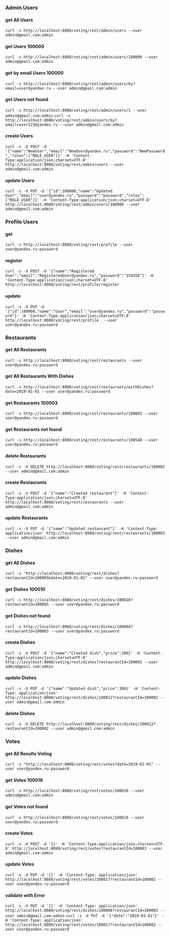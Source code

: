 ### Admin Users
#### get All Users
`curl -s http://localhost:8080/voting/rest/admin/users --user admin@gmail.com:admin`

#### get Users 100000
`curl -s http://localhost:8080/voting/rest/admin/users/100000 --user admin@gmail.com:admin`

#### get by email Users 100000
`curl -s http://localhost:8080/voting/rest/admin/users/by?email=user@yandex.ru --user admin@gmail.com:admin`

#### get Users not found
`curl -s http://localhost:8080/voting/rest/admin/users/1 --user admin@gmail.com:admin`
`curl -s http://localhost:8080/voting/rest/admin/users/by?email=user123@yandex.ru --user admin@gmail.com:admin`

#### create Users
`curl -s -X POST -d '{"name":"NewUser","email":"NewUser@yandex.ru","password":"NewPassword","roles":["ROLE_USER"]}' -H 'Content-Type:application/json;charset=UTF-8' http://localhost:8080/voting/rest/admin/users --user admin@gmail.com:admin`

#### update Users
`curl -s -X PUT -d '{"id":100000,"name":"Updated User","email":"user@yandex.ru","password":"password","roles":["ROLE_USER"]}' -H 'Content-Type:application/json;charset=UTF-8' http://localhost:8080/voting/rest/admin/users/100000 --user admin@gmail.com:admin`

### Profile Users
#### get
`curl -s http://localhost:8080/voting/rest/profile --user user@yandex.ru:password`

#### register
`curl -s -X POST -d '{"name":"Registered User","email":"RegisteredUser@yandex.ru","password":"159358"}' -H 'Content-Type:application/json;charset=UTF-8' http://localhost:8080/voting/rest/profile/register`

#### update
`curl -s -X PUT -d '{"id":100000,"name":"User","email":"user@yandex.ru","password":"password"}' -H 'Content-Type:application/json;charset=UTF-8' http://localhost:8080/voting/rest/profile  --user user@yandex.ru:password`

### Restaurants
#### get All Restaurants
`curl -s http://localhost:8080/voting/rest/restaurants --user user@yandex.ru:password`

#### get All Restaurants With Dishes
`curl -s http://localhost:8080/voting/rest/restaurants/withDishes?date=2019-01-01 --user user@yandex.ru:password`

#### get Restaurants 100003
`curl -s http://localhost:8080/voting/rest/restaurants/100003 --user user@yandex.ru:password`

#### get Restaurants not found
`curl -s http://localhost:8080/voting/rest/restaurants/100548 --user user@yandex.ru:password`

#### delete Restaurants
`curl -s -X DELETE http://localhost:8080/voting/rest/restaurants/100002 --user admin@gmail.com:admin`

#### create Restaurants
`curl -s -X POST -d '{"name":"Created restaurant"}' -H 'Content-Type:application/json;charset=UTF-8' http://localhost:8080/voting/rest/restaurants --user admin@gmail.com:admin`

#### update Restaurants
`curl -s -X PUT -d '{"name":"Updated restaurant"}' -H 'Content-Type: application/json' http://localhost:8080/voting/rest/restaurants/100003 --user admin@gmail.com:admin`

### Dishes
#### get All Dishes
`curl -s "http://localhost:8080/voting/rest/dishes?restaurantId=100003&date=2019-01-01" --user user@yandex.ru:password`

#### get Dishes 100010
`curl -s http://localhost:8080/voting/rest/dishes/100010?restaurantId=100003 --user user@yandex.ru:password`

#### get Dishes not found
`curl -s http://localhost:8080/voting/rest/dishes/100004?restaurantId=100003 --user user@yandex.ru:password`

#### create Dishes
`curl -s -X POST -d '{"name":"Created dish","price":300}' -H 'Content-Type:application/json;charset=UTF-8' http://localhost:8080/voting/rest/dishes?restaurantId=100003 --user admin@gmail.com:admin`

#### update Dishes
`curl -s -X PUT -d '{"name":"Updated dish","price":300}' -H 'Content-Type: application/json' http://localhost:8080/voting/rest/dishes/100012?restaurantId=100002 --user admin@gmail.com:admin`

#### delete Dishes
`curl -s -X DELETE http://localhost:8080/voting/rest/dishes/100012?restaurantId=100002 --user admin@gmail.com:admin`

### Votes
#### get All Results Voting
`curl -s "http://localhost:8080/voting/rest/votes?date=2019-02-01" --user user@yandex.ru:password`

#### get Votes 100016
`curl -s http://localhost:8080/voting/rest/votes/100016 --user admin@gmail.com:admin`

#### get Votes not found
`curl -s http://localhost:8080/voting/rest/votes/100016 --user user@yandex.ru:password`

#### create Votes
`curl -s -X POST -d '{}' -H 'Content-Type:application/json;charset=UTF-8' http://localhost:8080/voting/rest/votes?restaurantId=100003 --user admin@gmail.com:admin`

#### update Votes
`curl -s -X PUT -d '{}' -H 'Content-Type: application/json' http://localhost:8080/voting/rest/votes/100017?restaurantId=100002 --user user@yandex.ru:password`

#### validate with Error
`curl -s -X PUT -d '{}' -H 'Content-Type: application/json' http://localhost:8080/voting/rest/dishes/100008?restaurantId=100003 --user admin@gmail.com:admin`
`curl -s -X PUT -d '{"date":"2019-03-01"}' -H 'Content-Type: application/json' http://localhost:8080/voting/rest/votes/100017?restaurantId=100002 --user user@yandex.ru:password`